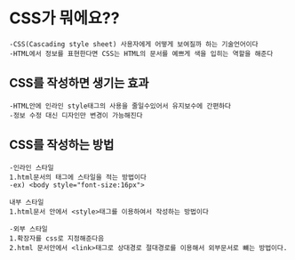 <h1>CSS가 뭐에요??</h1>

    -CSS(Cascading style sheet) 사용자에게 어떻게 보여질까 하는 기술언어이다
    -HTML에서 정보를 표현한다면 CSS는 HTML의 문서를 예쁘게 색을 입히는 역할을 해준다
    
<h2>CSS를 작성하면 생기는 효과</h2>

    -HTML안에 인라인 style태그의 사용을 줄일수있어서 유지보수에 간편하다
    -정보 수정 대신 디자인만 변경이 가능해진다
    
<h2>CSS를 작성하는 방법</h2>

    -인라인 스타일
    1.html문서의 태그에 스타일을 적는 방법이다
    -ex) <body style="font-size:16px">
    
    내부 스타일
    1.html문서 안에서 <style>태그를 이용하여서 작성하는 방법이다
    
    -외부 스타일
    1.확장자를 css로 지정해준다음 
    2.html 문서안에서 <link>태그로 상대경로 절대경로를 이용해서 외부문서로 뺴는 방법이다.